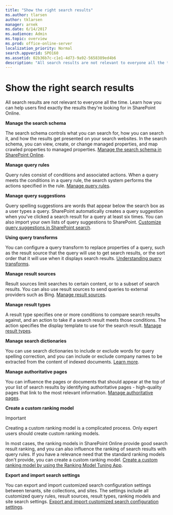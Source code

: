 ```yaml
---
title: "Show the right search results"
ms.author: tlarsen
author: tklarsen
manager: arnek
ms.date: 6/14/2017
ms.audience: Admin
ms.topic: overview
ms.prod: office-online-server
localization_priority: Normal
search.appverid: SPO160
ms.assetid: 02b36b7c-c1e1-4d73-9a92-5658389ed4b6
description: "All search results are not relevant to everyone all the time. Learn how you can help users find exactly the results they're looking for in SharePoint Online."
---
```


# Show the right search results

All search results are not relevant to everyone all the time. Learn how you can help users find exactly the results they're looking for in SharePoint Online. 
  
 **Manage the search schema**
  
The search schema controls what you can search for, how you can search it, and how the results get presented on your search websites. In the search schema, you can view, create, or change managed properties, and map crawled properties to managed properties. [Manage the search schema in SharePoint Online](https://support.office.com/article/d4fab46d-ba41-4c03-9d4c-32b5b33198b6).
  
 **Manage query rules**
  
Query rules consist of conditions and associated actions. When a query meets the conditions in a query rule, the search system performs the actions specified in the rule. [Manage query rules](https://support.office.com/article/53556bb4-3625-490b-aa89-1223e3d4ce3f).
  
 **Manage query suggestions**
  
Query spelling suggestions are words that appear below the search box as a user types a query. SharePoint automatically creates a query suggestion when you've clicked a search result for a query at least six times. You can also import your own lists of query suggestions to SharePoint. [Customize query suggestions in SharePoint search](https://support.office.com/article/9ef0f859-3b92-41e9-b393-cb43d6094c7b).
  
 **Using query transforms**
  
You can configure a query transform to replace properties of a query, such as the result source that the query will use to get search results, or the sort order that it will use when it displays search results. [Understanding query transforms](https://support.office.com/article/b31631a5-0c1f-436e-8061-fd807bb96ae1).
  
 **Manage result sources**
  
Result sources limit searches to certain content, or to a subset of search results. You can also use result sources to send queries to external providers such as Bing. [Manage result sources](https://support.office.com/article/fd8d6ac6-c5d0-454d-80a9-51580902b25d).
  
 **Manage result types**
  
A result type specifies one or more conditions to compare search results against, and an action to take if a search result meets those conditions. The action specifies the display template to use for the search result. [Manage result types](https://support.office.com/article/ceccf561-e82c-495c-bf3e-b3f006ae9c8c).
  
 **Manage search dictionaries**
  
You can use search dictionaries to include or exclude words for query spelling correction, and you can include or exclude company names to be extracted from the content of indexed documents. [Learn more](manage-search-dictionaries).
  
 **Manage authoritative pages**
  
You can influence the pages or documents that should appear at the top of your list of search results by identifying authoritative pages - high-quality pages that link to the most relevant information. [Manage authoritative pages](https://support.office.com/article/68429de6-7c7b-455c-a90a-2afaa3444647).
  
 **Create a custom ranking model**
  
> [!IMPORTANT]
>  Creating a custom ranking model is a complicated process. Only expert users should create custom ranking models. 
  
In most cases, the ranking models in SharePoint Online provide good search result ranking, and you can also influence the ranking of search results with query rules. If you have a relevance need that the standard ranking models don't provide, you can create a custom ranking model. [Create a custom ranking model by using the Ranking Model Tuning App](https://support.office.com/article/345be622-2f63-450c-bd65-869ce830b7c1).
  
 **Export and import search settings**
  
You can export and import customized search configuration settings between tenants, site collections, and sites. The settings include all customized query rules, result sources, result types, ranking models and site search settings. [Export and import customized search configuration settings](https://support.office.com/article/b136a278-d302-4dc4-84b9-80287c59afdf).
  

